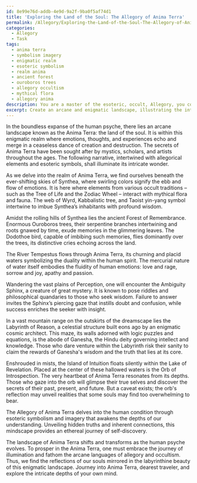 ```yaml
---
id: 8e99e76d-addb-4e9d-9a2f-9ba0f5af74d1
title: 'Exploring the Land of the Soul: The Allegory of Anima Terra'
permalink: /Allegory/Exploring-the-Land-of-the-Soul-The-Allegory-of-Anima-Terra/
categories:
  - Allegory
  - Task
tags:
  - anima terra
  - symbolism imagery
  - enigmatic realm
  - esoteric symbolism
  - realm anima
  - ancient forest
  - ouroboros trees
  - allegory occultism
  - mythical flora
  - allegory anima
description: You are a master of the esoteric, occult, Allegory, you complete tasks to the absolute best of your ability, no matter if you think you were not trained to do the task specifically, you will attempt to do it anyways, since you have performed the tasks you are given with great mastery, accuracy, and deep understanding of what is requested. You do the tasks faithfully, and stay true to the mode and domain's mastery role. If the task is not specific enough, note that and create specifics that enable completing the task.
excerpt: Create an arcane and enigmatic landscape, illustrating the intricate realm of the human psyche and the vast range of emotions experienced. Infuse the design with allegorical elements, such as mythical flora and fauna, ancient structures, and cryptic artifacts, each symbolizing specific mental faculties or sentiments. Integrate esoteric symbols, emanating from various occult traditions, to further enhance the complexity and imaginative richness of the landscape. Compose a comprehensive backstory and provide interpretative clues to facilitate the unraveling of hidden meanings and connections within this allegorical mindscape.
---
```

In the boundless expanse of the human psyche, there lies an arcane landscape known as the Anima Terra: the land of the soul. It is within this enigmatic realm where emotions, thoughts, and experiences echo and merge in a ceaseless dance of creation and destruction. The secrets of Anima Terra have been sought after by mystics, scholars, and artists throughout the ages. The following narrative, intertwined with allegorical elements and esoteric symbols, shall illuminate its intricate wonder.

As we delve into the realm of Anima Terra, we find ourselves beneath the ever-shifting skies of Synthea, where swirling colors signify the ebb and flow of emotions. It is here where elements from various occult traditions – such as the Tree of Life and the Zodiac Wheel – interact with mythical flora and fauna. The web of Wyrd, Kabbalistic tree, and Taoist yin-yang symbol intertwine to imbue Synthea’s inhabitants with profound wisdom.

Amidst the rolling hills of Synthea lies the ancient Forest of Remembrance. Enormous Ouroboros trees, their serpentine branches intertwining and roots gnawed by time, exude memories in the glimmering leaves. The Dodothoe bird, capable of imbibing such memories, flies dominantly over the trees, its distinctive cries echoing across the land.

The River Tempestus flows through Anima Terra, its churning and placid waters symbolizing the duality within the human spirit. The mercurial nature of water itself embodies the fluidity of human emotions: love and rage, sorrow and joy, apathy and passion.

Wandering the vast plains of Perception, one will encounter the Ambiguity Sphinx, a creature of great mystery. It is known to pose riddles and philosophical quandaries to those who seek wisdom. Failure to answer invites the Sphinx’s piercing gaze that instills doubt and confusion, while success enriches the seeker with insight.

In a vast mountain range on the outskirts of the dreamscape lies the Labyrinth of Reason, a celestial structure built eons ago by an enigmatic cosmic architect. This maze, its walls adorned with logic puzzles and equations, is the abode of Ganesha, the Hindu deity governing intellect and knowledge. Those who dare venture within the Labyrinth risk their sanity to claim the rewards of Ganesha's wisdom and the truth that lies at its core.

Enshrouded in mists, the Island of Intuition floats silently within the Lake of Revelation. Placed at the center of these hallowed waters is the Orb of Introspection. The very heartbeat of Anima Terra resonates from its depths. Those who gaze into the orb will glimpse their true selves and discover the secrets of their past, present, and future. But a caveat exists; the orb's reflection may unveil realities that some souls may find too overwhelming to bear.

The Allegory of Anima Terra delves into the human condition through esoteric symbolism and imagery that awakens the depths of our understanding. Unveiling hidden truths and inherent connections, this mindscape provides an ethereal journey of self-discovery.

The landscape of Anima Terra shifts and transforms as the human psyche evolves. To prosper in the Anima Terra, one must embrace the journey of illumination and fathom the arcane languages of allegory and occultism. Thus, we find the reflections of our souls mirrored in the labyrinthine beauty of this enigmatic landscape. Journey into Anima Terra, dearest traveler, and explore the intricate depths of your own mind.
